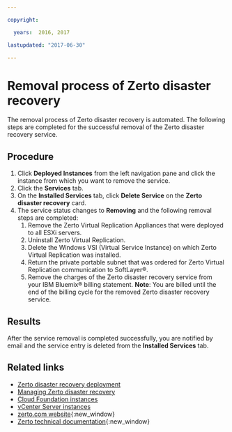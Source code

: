 ```yaml
---

copyright:

  years:  2016, 2017

lastupdated: "2017-06-30"

---
```


# Removal process of Zerto disaster recovery

The removal process of Zerto disaster recovery is automated. The following steps are completed for the successful removal of the Zerto disaster recovery service.

## Procedure

1. Click **Deployed Instances** from the left navigation pane and click the instance from which you want to remove the service.
2. Click the **Services** tab.
3. On the **Installed Services** tab, click **Delete Service** on the **Zerto disaster recovery** card.
4. The service status changes to **Removing** and the following removal steps are completed:   
   1. Remove the Zerto Virtual Replication Appliances that were deployed to all ESXi servers.
   2. Uninstall Zerto Virtual Replication.
   3. Delete the Windows VSI (Virtual Service Instance) on which Zerto Virtual Replication was installed.
   4. Return the private portable subnet that was ordered for Zerto Virtual Replication communication to SoftLayer®.   
   5. Remove the charges of the Zerto disaster recovery service from your IBM Bluemix® billing statement. 
     **Note**: You are billed until the end of the billing cycle for the removed Zerto disaster recovery service.
     
## Results

After the service removal is completed successfully, you are notified by email and the service entry is deleted from the **Installed Services** tab.

## Related links

* [Zerto disaster recovery deployment](addingzertodr.html)
* [Managing Zerto disaster recovery](managingzertodr.html)
* [Cloud Foundation instances](../sddc/sd_cloudfoundationoverview.html)
* [vCenter Server instances](../vcenter/vc_vcenterserveroverview.html)
* [zerto.com website](https://www.zerto.com){:new_window}
* [Zerto technical documentation](https://www.zerto.com/myzerto/technical-documentation/){:new_window}
